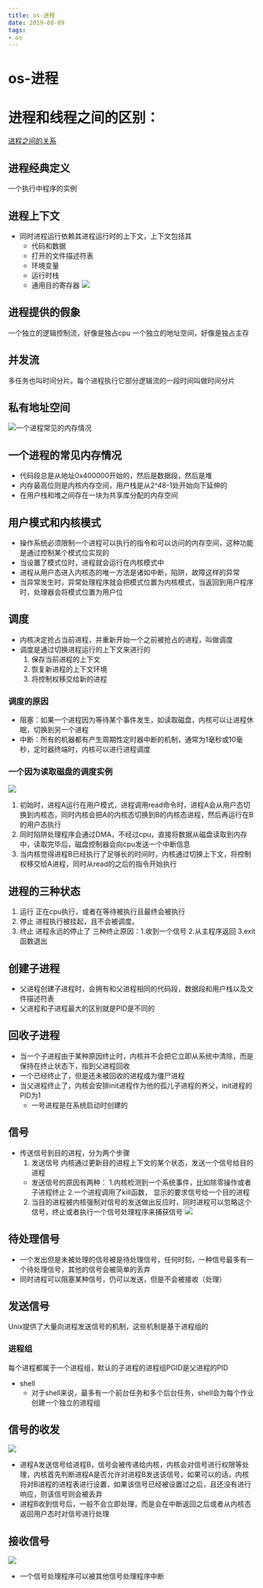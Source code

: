 ```yaml
--- 
title: os-进程 
date: 2019-08-09
tags: 
- os 
---
```

# os-进程
# 进程和线程之间的区别：
[进程之间的关系](http://www.ruanyifeng.com/blog/2013/04/processes_and_threads.html)

## 进程经典定义
一个执行中程序的实例

## 进程上下文
* 同时进程运行依赖其进程运行时的上下文，上下文包括其
    * 代码和数据
    * 打开的文件描述符表
    * 环境变量
    * 运行时栈
    * 通用目的寄存器
![](https://cdn.jsdelivr.net/gh/nber1994/fu0k@master/uPic/20190517154006060_1623927614.png)

## 进程提供的假象
一个独立的逻辑控制流，好像是独占cpu
一个独立的地址空间，好像是独占主存

## 并发流
多任务也叫时间分片。每个进程执行它部分逻辑流的一段时间叫做时间分片

## 私有地址空间
![一个进程常见的内存情况](https://cdn.jsdelivr.net/gh/nber1994/fu0k@master/uPic/20190517154031478_981738775.png)

## 一个进程的常见内存情况
* 代码段总是从地址0x400000开始的，然后是数据段，然后是堆
* 内存最高位则是内核内存空间，用户栈是从2^48-1处开始向下延伸的
* 在用户栈和堆之间存在一块为共享库分配的内存空间


## 用户模式和内核模式
* 操作系统必须限制一个进程可以执行的指令和可以访问的内存空间，这种功能是通过控制某个模式位实现的
* 当设置了模式位时，进程就会运行在内核模式中
* 进程从用户态进入内核态的唯一方法是诸如中断，陷阱，故障这样的异常
* 当异常发生时，异常处理程序就会把模式位置为内核模式，当返回到用户程序时，处理器会将模式位置为用户位

## 调度
* 内核决定抢占当前进程，并重新开始一个之前被抢占的进程，叫做调度
* 调度是通过切换进程运行的上下文来进行的
    1. 保存当前进程的上下文
    2. 恢复新进程的上下文环境
    3. 将控制权移交给新的进程

### 调度的原因
* 阻塞：如果一个进程因为等待某个事件发生，如读取磁盘，内核可以让进程休眠，切换到另一个进程
* 中断：所有的机器都有产生周期性定时器中断的机制，通常为1毫秒或10毫秒，定时器终端时，内核可以进行进程调度

### 一个因为读取磁盘的调度实例
![](https://cdn.jsdelivr.net/gh/nber1994/fu0k@master/uPic/20190517154055218_966731524.png)

1. 初始时，进程A运行在用户模式，进程调用read命令时，进程A会从用户态切换到内核态，同时内核会把A的内核态切换到B的内核态进程，然后再运行在B的用户态执行
2. 同时陷阱处理程序会通过DMA，不经过cpu，直接将数据从磁盘读取到内存中，读取完毕后，磁盘控制器会向cpu发送一个中断信息
3. 当内核觉得进程B已经执行了足够长的时间时，内核通过切换上下文，将控制权移交给A进程，同时从read的之后的指令开始执行

## 进程的三种状态
1. 运行 正在cpu执行，或者在等待被执行且最终会被执行
2. 停止 进程执行被挂起，且不会被调度。
3. 终止 进程永远的停止了 三种终止原因：1.收到一个信号 2.从主程序返回 3.exit函数退出

## 创建子进程
* 父进程创建子进程时，会拥有和父进程相同的代码段，数据段和用户栈以及文件描述符表
* 父进程和子进程最大的区别就是PID是不同的

## 回收子进程
* 当一个子进程由于某种原因终止时，内核并不会把它立即从系统中清除，而是保持在终止状态下，指到父进程回收
* 一个已经终止了，但是还未被回收的进程成为僵尸进程
* 当父进程终止了，内核会安排init进程作为他的孤儿子进程的养父，init进程的PID为1
    * 一号进程是在系统启动时创建的

## 信号
* 传送信号到目的进程，分为两个步骤
    1. 发送信号 内核通过更新目的进程上下文的某个状态，发送一个信号给目的进程
	* 发送信号的原因有两种： 1.内核检测到一个系统事件，比如除零操作或者子进程终止 2.一个进程调用了kill函数，	显示的要求信号给一个目的进程
    2. 当目的进程被内核强制对信号的发送做出反应时，同时进程可以忽略这个信号，终止或者执行一个信号处理程序来捕获信号
![](https://cdn.jsdelivr.net/gh/nber1994/fu0k@master/uPic/20190517154117101_2142934313.png)
## 待处理信号
* 一个发出但是未被处理的信号被是待处理信号，任何时刻，一种信号最多有一个待处理信号，其他的信号会被简单的丢弃
* 同时进程可以阻塞某种信号，仍可以发送，但是不会被接收（处理）

## 发送信号
Unix提供了大量向进程发送信号的机制，这些机制是基于进程组的

### 进程组
每个进程都属于一个进程组，默认的子进程的进程组PGID是父进程的PID

* shell
    * 对于shell来说，最多有一个前台任务和多个后台任务，shell会为每个作业创建一个独立的进程组

## 信号的收发
![](https://cdn.jsdelivr.net/gh/nber1994/fu0k@master/uPic/20190517154140699_848754754.png)

* 进程A发送信号给进程B，信号会被传递给内核，内核会对信号进行权限等处理，内核首先判断进程A是否允许对进程B发送该信号，如果可以的话，内核将对B进程的进程表进行设置，如果该信号已经被设置过之后，且还没有进行响应，则该信号则会被丢弃
* 进程B收到信号后，一般不会立即处理，而是会在中断返回之后或者从内核态返回用户态时对信号进行处理


## 接收信号
![](https://cdn.jsdelivr.net/gh/nber1994/fu0k@master/uPic/20190517154210200_1434767104.png)
* 一个信号处理程序可以被其他信号处理程序中断


